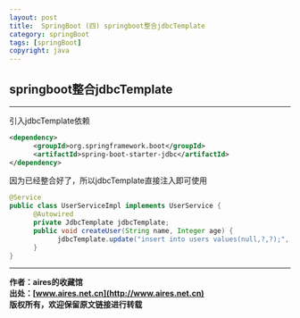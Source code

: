 ```yaml
---
layout: post
title:  SpringBoot (四) springboot整合jdbcTemplate
category: springBoot 
tags: [springBoot]
copyright: java
---
```


## springboot整合jdbcTemplate

---

引入jdbcTemplate依赖
```xml
<dependency>
      <groupId>org.springframework.boot</groupId>
      <artifactId>spring-boot-starter-jdbc</artifactId>
</dependency>
```

因为已经整合好了，所以jdbcTemplate直接注入即可使用
```java
@Service
public class UserServiceImpl implements UserService {
      @Autowired
      private JdbcTemplate jdbcTemplate;
      public void createUser(String name, Integer age) {
            jdbcTemplate.update("insert into users values(null,?,?);", name, age);
      }
}
```

---
**作者：aires的收藏馆**  
**出处：[www.aires.net.cn](http://www.aires.net.cn)**   
**版权所有，欢迎保留原文链接进行转载** 

